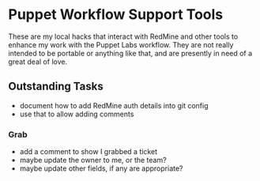 # Puppet Workflow Support Tools
These are my local hacks that interact with RedMine and other tools to enhance
my work with the Puppet Labs workflow.  They are not really intended to be
portable or anything like that, and are presently in need of a great deal of
love.

## Outstanding Tasks
* document how to add RedMine auth details into git config
* use that to allow adding comments

### Grab
* add a comment to show I grabbed a ticket
* maybe update the owner to me, or the team?
* maybe update other fields, if any are appropriate?
